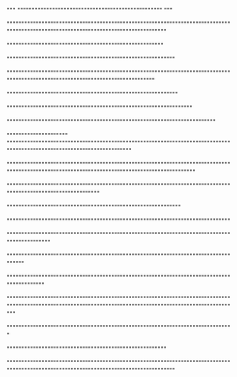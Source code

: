 """
""""""""""""""""""""""""""""""""""""""""""""""""""
"""

""""""""""""""""""""""""""""""""""""""""""""""""""""""""""""""""""""""""""""""""""""""""""""""""""""""""""""""""""""""""""""""""""""

""""""""""""""""""""""""""""""""""""""""""""""""""""""

""""""""""""""""""""""""""""""""""""""""""""""""""""""""""

""""""""""""""""""""""""""""""""""""""""""""""""""""""""""""""""""""""""""""""""""""""""""""""""""""""""""""""""""""""""""""""""

"""""""""""""""""""""""""""""""""""""""""""""""""""""""""""

""""""""""""""""""""""""""""""""""""""""""""""""""""""""""""""""

""""""""""""""""""""""""""""""""""""""""""""""""""""""""""""""""""""""""

"""""""""""""""""""""
""""""""""""""""""""""""""""""""""""""""""""""""""""""""""""""""""""""""""""""""""""""""""""""""""""""""""""""""""""""""

""""""""""""""""""""""""""""""""""""""""""""""""""""""""""""""""""""""""""""""""""""""""""""""""""""""""""""""""""""""""""""""""""""""""""""""

"""""""""""""""""""""""""""""""""""""""""""""""""""""""""""""""""""""""""""""""""""""""""""""""""""""""""""""

""""""""""""""""""""""""""""""""""""""""""""""""""""""""""""

"""""""""""""""""""""""""""""""""""""""""""""""""""""""""""""""""""""""""""""

""""""""""""""""""""""""""""""""""""""""""""""""""""""""""""""""""""""""""""""""""""""""""""

"""""""""""""""""""""""""""""""""""""""""""""""""""""""""""""""""""""""""""""""""""

""""""""""""""""""""""""""""""""""""""""""""""""""""""""""""""""""""""""""""""""""""""""""

"""""""""""""""""""""""""""""""""""""""""""""""""""""""""""""""""""""""""""""""""""""""""""""""""""""""""""""""""""""""""""""""""""""""""""""""""""""""""""""

""""""""""""""""""""""""""""""""""""""""""""""""""""""""""""""""""""""""""""""

"""""""""""""""""""""""""""""""""""""""""""""""""""""""

"""""""""""""""""""""""""""""""""""""""""""""""""""""""""""""""""""""""""""""""""""""""""""""""""""""""""""""""""""""""""""""""""""""""
